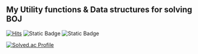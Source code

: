 ## My Utility functions & Data structures for solving BOJ
[![Hits](https://hits.seeyoufarm.com/api/count/incr/badge.svg?url=https%3A%2F%2Fsolved.ac%2Fjune0501%2F&count_bg=%2379C83D&title_bg=%23555555&icon=cplusplus.svg&icon_color=%239FD0F0&title=BOJ+profile+Hits&edge_flat=false)](https://hits.seeyoufarm.com)
![Static Badge](https://img.shields.io/badge/C%2B%2B-%2300599C?style=for-the-badge&logo=C%2B%2B&logoColor=white)
![Static Badge](https://img.shields.io/badge/CLion-%23000000?style=for-the-badge&logo=CLion&logoColor=white)


[![Solved.ac Profile](http://mazassumnida.wtf/api/v2/generate_badge?boj=june0501)](https://solved.ac/june0501/)
